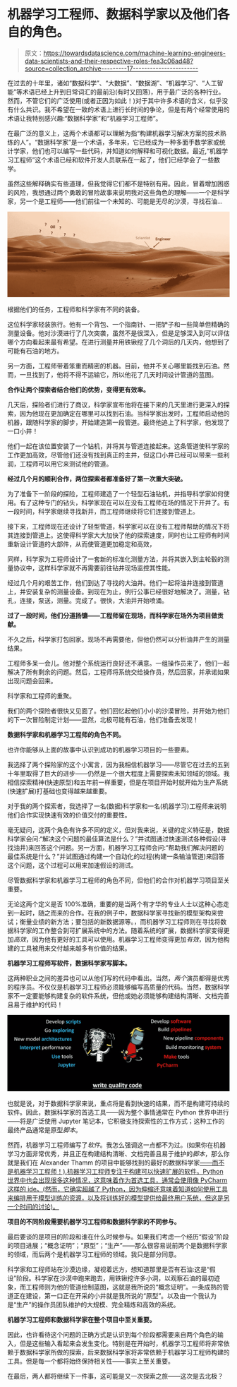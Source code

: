 # 机器学习工程师、数据科学家以及他们各自的角色。

> 原文：<https://towardsdatascience.com/machine-learning-engineers-data-scientists-and-their-respective-roles-fea3c06ad48?source=collection_archive---------17----------------------->

在过去的十年里，诸如“数据科学”、“大数据”、“数据湖”、“机器学习”、“人工智能”等术语已经上升到日常词汇的最前沿(有时又回落)，用于最广泛的各种行业。然而，不管它们的广泛使用(或者正因为如此！)对于其中许多术语的含义，似乎没有什么共识。我不希望在一致的术语上进行长时间的争论，但是有两个经常使用的术语让我特别感兴趣:“数据科学家”和“机器学习工程师”。

在最广泛的意义上，这两个术语都可以理解为指“构建机器学习解决方案的技术熟练的人”。“数据科学家”是一个术语，多年来，它已经成为一种多面手数学家或统计学家，他们也可以编写一些代码，并知道如何解释和可视化数据。最近,“机器学习工程师”这个术语已经和软件开发人员联系在一起了，他们已经学会了一些数学。

虽然这些解释确实有些道理，但我觉得它们都不是特别有用。因此，冒着增加困惑的风险，我想通过两个勇敢的冒险故事来说明我对这些角色的理解——一个是科学家，另一个是工程师——他们前往一个未知的、可能是无尽的沙漠，寻找石油…

![](img/c35ae315d825c8cf91e42700f0f97018.png)

根据他们的任务，工程师和科学家有不同的装备。

这位科学家轻装旅行。他有一个背包、一个指南针、一把铲子和一些简单但精确的测量设备。他对沙漠进行了几次突袭，虽然不是很深入，但是足够深入到可以评估哪个方向看起来最有希望。在进行测量并用铁锹挖了几个洞后的几天内，他想到了可能有石油的地方。

另一方面，工程师带着笨重而精密的机器。目前，他并不关心哪里能找到石油。然而，一旦找到了，他将不得不运输它，所以他花了几天时间设计管道的蓝图。

**合作让两个探索者结合他们的优势，变得更有效率。**

几天后，探险者们进行了商议，科学家宣布他将在接下来的几天里进行更深入的探索，因为他现在更加确定在哪里可以找到石油。当科学家出发时，工程师启动他的机器，跟随科学家的脚步，开始建造第一段管道。最终他追上了科学家，他发现了一口小井！

他们一起在该位置安装了一个钻机，并将其与管道连接起来。这条管道使科学家的工作更加高效，尽管他们还没有找到真正的主井，但这口小井已经可以带来一些利润，工程师可以用它来测试他的管道。

**经过几个月的顺利合作，两位探索者都准备好了第一次重大突破。**

为了准备下一阶段的探险，工程师建造了一个轻型石油钻机，并指导科学家如何使用。有了这种专门的钻头，科学家现在可以在没有工程师在场的情况下开井了。有一段时间，科学家继续寻找新井，而工程师继续将它们连接到管道上。

接下来，工程师现在还设计了轻型管道，科学家可以在没有工程师帮助的情况下将其连接到管道上。这使得科学家大大加快了他的探索速度，同时也让工程师有时间重新设计管道的大部件，从而使管道更加稳定和高效，

同样，科学家为工程师设计了一套新的标准化测量方法，并将其嵌入到主轮毂的测量协议中，这样科学家就不再需要前往钻井现场监控其性能。

经过几个月的艰苦工作，他们到达了寻找的大油井。他们一起将油井连接到管道上，并安装复杂的测量设备。到现在为止，例行公事已经很好地解决了。测量，钻孔，连接，泵送，测量。完成了。很快，大油井开始喷涌。

**过了一段时间，他们分道扬镳——工程师留在现场，而科学家在场外为项目做贡献。**

不久之后，科学家打包回家。现场不再需要他，但他仍然可以分析油井产生的测量结果。

工程师多呆一会儿。他对整个系统运行良好还不满意。一组操作员来了，他们一起解决了所有剩余的问题。然后，工程师将系统交给操作员，然后回家，并承诺如果出现问题会回来。

科学家和工程师的重聚。

我们的两个探险者很快又见面了。他们回忆起他们小小的沙漠冒险，并开始为他们的下一次冒险制定计划——显然，北极可能有石油，他们准备去发现！

**数据科学家和机器学习工程师的角色不同。**

也许你能够从上面的故事中认识到成功的机器学习项目的一些要素。

我选择了两个探险家的这个小寓言，因为我相信机器学习——尽管它在过去的五到十年里取得了巨大的进步——仍然是一个很大程度上需要探索未知领域的领域。我相信探索精神(快速原型)和五年前一样重要，但是在项目开始时就开始为生产系统(快速扩展)打基础也变得越来越重要。

对于我的两个探索者，我选择了一名(数据)科学家和一名(机器学习)工程师来说明他们合作实现快速有效的价值交付的重要性。

毫无疑问，这两个角色有许多不同的定义，但对我来说，关键的定义特征是，数据科学家会问:“解决这个问题的最佳算法是什么？”并试图通过快速测试各种假设(寻找油井)来回答这个问题。另一方面，机器学习工程师会问:“帮助我们解决问题的最佳系统是什么？”并试图通过构建一个自动化的过程(构建一条输油管道)来回答这个问题，这个过程可以用来加速假设的测试。

尽管数据科学家和机器学习工程师的角色不同，但他们的合作对机器学习项目至关重要。

无论这两个定义是否 100%准确，重要的是当两个有才华的专业人士以这种心态走到一起时，随之而来的合作。在我的例子中，数据科学家寻找新的模型架构来尝试；衡量业绩的新方法；要包括的新数据源等。，而机器学习工程师则在寻找将数据科学家的工作整合到可扩展系统中的方法。随着系统的扩展，数据科学家变得更加*高效*，因为他有更好的工具可以使用。机器学习工程师变得更加*有效*，因为他构建的工具被用来交付越来越多有价值的结果。

**机器学习工程师写软件，数据科学家写脚本。**

这两种职业之间的差异也可以从他们写的代码中看出。当然，*两个*演员都得是优秀的程序员。不仅仅是机器学习工程师必须能够编写高质量的代码。当然，数据科学家不一定要能够构建复杂的软件系统，但他或她必须能够构建结构清晰、文档完善且易于维护的代码！

![](img/e0aa93b7241b5068438d7b8e2d1a21ca.png)

也就是说，对于数据科学家来说，重点将是看到快速的结果，而不是构建可持续的软件。因此，数据科学家的首选工具——因为整个事情通常在 Python 世界中进行——将是广泛使用 Jupyter 笔记本，它积极支持探索性的工作方式；这种工作的最终产品通常是原型*脚本*。

然而，机器学习工程师编写了*软件*。我怎么强调这一点都不为过。(如果你在机器学习方面非常优秀，并且正在构建结构清晰、文档完善且易于维护的*脚本*，那么你就是我们在 Alexander Thamm 的项目中能够找到的最好的数据科学家[——而不是机器学习工程师！).机器学习工程师专注于构建可以快速扩展的软件。Python 世界中也会出现很多这种情况，这意味着作为首选工具，通常会使用像 PyCharm 这样的 ide。(然而，它确实超越了 Python，因为伸缩还意味着知道如何使用工具来编排用于模型训练的资源，以及将训练好的模型提供给最终用户系统，但这是另一个时间的讨论)。](https://www.alexanderthamm.com/en/)

**项目的不同阶段需要机器学习工程师和数据科学家的不同参与。**

最后要谈的是项目的阶段和谁在什么时候参与。如果我们考虑一个经历“假设”阶段的项目进展；“概念证明”；“原型”；“生产”——那么很容易说前两个是数据科学家的领域，而后两个是机器学习工程师的领域。我只是部分同意。

科学家和工程师站在沙漠边缘，凝视着远方，想知道那里是否有石油:这是“假设”阶段。科学家在沙漠中跑来跑去，用铁锹挖许多小洞，以观察石油的最初迹象，而工程师则为他的管道绘制蓝图，这就是我所说的“概念证明”。一条成熟的管道正在建设，第一口正在开采的小井就是我所说的“原型”。以及由一个我认为是“生产”的操作员团队维护的大规模、完全精炼和高效的系统。

**机器学习工程师和数据科学家在整个项目中至关重要。**

因此，也许看待这个问题的正确方式是认识到每个阶段都需要来自两个角色的输入，但是这些输入看起来会发生变化。特别是在开始时，机器学习工程师将非常依赖于数据科学家所做的探索，后来数据科学家将非常依赖于机器学习工程师构建的工具。但是每一个都将始终保持相关性——事实上至关重要。

在最后，两人都将继续下一件事，这可能是又一次探索之旅——这次是去北极？